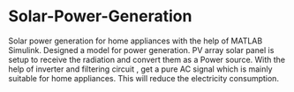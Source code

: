 # Solar-Power-Generation


Solar power generation for home appliances with the help of MATLAB Simulink.
Designed a model for power generation.
PV array solar panel is setup to receive the radiation and convert them as a Power source.
With the help of inverter and filtering circuit , get a pure AC signal which is mainly suitable for home appliances.
This will reduce the electricity consumption.
